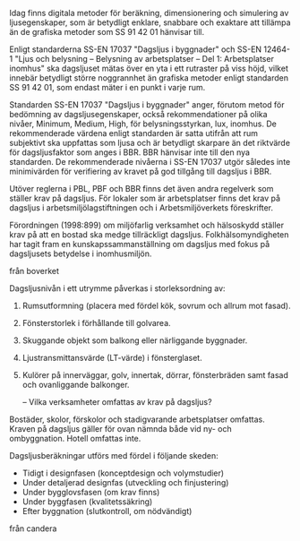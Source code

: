 Idag finns digitala metoder för beräkning, dimensionering och simulering av ljusegenskaper, som är betydligt enklare, snabbare och exaktare att tillämpa än de grafiska metoder som SS 91 42 01 hänvisar till.

Enligt standarderna SS-EN 17037 "Dagsljus i byggnader" och SS-EN 12464-1 "Ljus och belysning – Belysning av arbetsplatser – Del 1: Arbetsplatser inomhus" ska dagsljuset mätas över en yta i ett rutraster på viss höjd, vilket innebär betydligt större noggrannhet än grafiska metoder enligt standarden SS 91 42 01, som endast mäter i en punkt i varje rum.

Standarden SS-EN 17037 "Dagsljus i byggnader" anger, förutom metod för bedömning av dagsljusegenskaper, också rekommendationer på olika nivåer, Minimum, Medium, High, för belysningsstyrkan, lux, inomhus. De rekommenderade värdena enligt standarden är satta utifrån att rum subjektivt ska uppfattas som ljusa och är betydligt skarpare än det riktvärde för dagsljusfaktor som anges i BBR. BBR hänvisar inte till den nya standarden. De rekommenderade nivåerna i SS-EN 17037 utgör således inte minimivärden för verifiering av kravet på god tillgång till dagsljus i BBR.

Utöver reglerna i PBL, PBF och BBR finns det även andra regelverk som ställer krav på dagsljus. För lokaler som är arbetsplatser finns det krav på dagsljus i arbetsmiljölagstiftningen och i Arbetsmiljöverkets föreskrifter.

Förordningen (1998:899) om miljöfarlig verksamhet och hälsoskydd ställer krav på att en bostad ska medge tillräckligt dagsljus. Folkhälsomyndigheten har tagit fram en kunskapssammanställning om dagsljus med fokus på dagsljusets betydelse i inomhusmiljön.

från boverket

Dagsljusnivån i ett utrymme påverkas i storleksordning av:

1. Rumsutformning (placera med fördel kök, sovrum och allrum mot fasad).
2. Fönsterstorlek i förhållande till golvarea.
3. Skuggande objekt som balkong eller närliggande byggnader.
4. Ljustransmittansvärde (LT-värde) i fönsterglaset.
5. Kulörer på innerväggar, golv, innertak, dörrar, fönsterbräden samt fasad och ovanliggande balkonger.

   – Vilka verksamheter omfattas av krav på dagsljus?

Bostäder, skolor, förskolor och stadigvarande arbetsplatser omfattas.  
Kraven på dagsljus gäller för ovan nämnda både vid ny- och ombyggnation. Hotell omfattas inte.

Dagsljusberäkningar utförs med fördel i följande skeden:

- Tidigt i designfasen (konceptdesign och volymstudier)
- Under detaljerad designfas (utveckling och finjustering)
- Under bygglovsfasen (om krav finns)
- Under byggfasen (kvalitetssäkring)
- Efter byggnation (slutkontroll, om nödvändigt)

från candera
